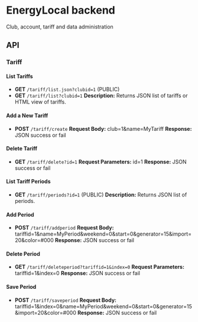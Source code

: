 # EnergyLocal backend

Club, account, tariff and data administration

## API

### Tariff

#### List Tariffs

- **GET** `/tariff/list.json?clubid=1` (PUBLIC)
- **GET** `/tariff/list?clubid=1`
**Description:** Returns JSON list of tariffs or HTML view of tariffs.

#### Add a New Tariff

- **POST** `/tariff/create`
**Request Body:** club=1&name=MyTariff
**Response:** JSON success or fail

#### Delete Tariff

- **GET** `/tariff/delete?id=1` 
**Request Parameters:** id=1
**Response:** JSON success or fail

#### List Tariff Periods

- **GET** `/tariff/periods?id=1` (PUBLIC)
**Description:** Returns JSON list of periods.

#### Add Period

- **POST** `/tariff/addperiod`
**Request Body:** tariffid=1&name=MyPeriod&weekend=0&start=0&generator=15&import=20&color=#000
**Response:** JSON success or fail

#### Delete Period

- **GET** `/tariff/deleteperiod?tariffid=1&index=0`
**Request Parameters:** tariffid=1&index=0
**Response:** JSON success or fail

#### Save Period

- **POST** `/tariff/saveperiod`
**Request Body:** tariffid=1&index=0&name=MyPeriod&weekend=0&start=0&generator=15&import=20&color=#000
**Response:** JSON success or fail
